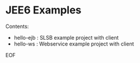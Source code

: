 JEE6 Examples
=============

Contents:

- hello-ejb : SLSB example project with client
- hello-ws : Webservice example project with client

EOF